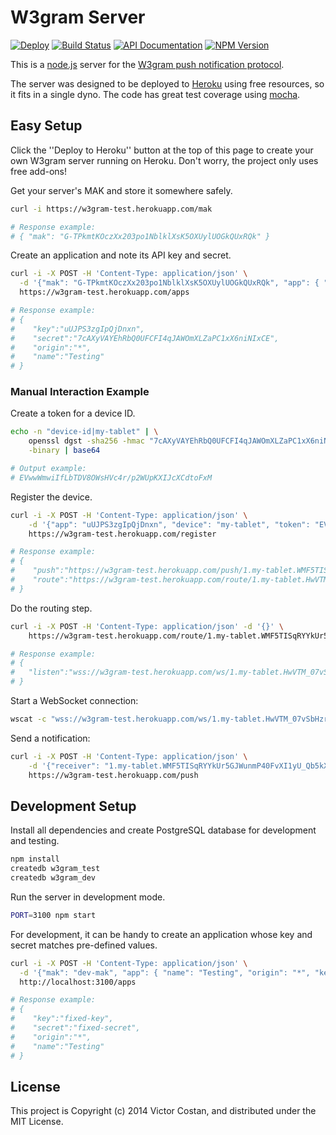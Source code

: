 # W3gram Server

[![Deploy](https://www.herokucdn.com/deploy/button.png)](https://heroku.com/deploy)
[![Build Status](https://travis-ci.org/pwnall/w3gram-server.svg)](https://travis-ci.org/pwnall/w3gram-server)
[![API Documentation](http://img.shields.io/badge/API-Documentation-ff69b4.svg)](http://coffeedoc.info/github/pwnall/w3gram-server)
[![NPM Version](http://img.shields.io/npm/v/w3gram-server.svg)](https://www.npmjs.org/package/w3gram-server)

This is a [node.js](http://nodejs.org/) server for the
[W3gram push notification protocol](Protocol.md).

The server was designed to be deployed to [Heroku](https://www.heroku.com/)
using free resources, so it fits in a single dyno. The code has great test
coverage using [mocha](http://mochajs.org/).


## Easy Setup

Click the ''Deploy to Heroku'' button at the top of this page to create your
own W3gram server running on Heroku. Don't worry, the project only uses free
add-ons!

Get your server's MAK and store it somewhere safely.

```bash
curl -i https://w3gram-test.herokuapp.com/mak

# Response example:
# { "mak": "G-TPkmtKOczXx203po1NblklXsK5OXUylUOGkQUxRQk" }
```

Create an application and note its API key and secret.

```bash
curl -i -X POST -H 'Content-Type: application/json' \
  -d '{"mak": "G-TPkmtKOczXx203po1NblklXsK5OXUylUOGkQUxRQk", "app": { "name": "Testing", "origin": "*"}}' \
  https://w3gram-test.herokuapp.com/apps

# Response example:
# {
#    "key":"uUJPS3zgIpQjDnxn",
#    "secret":"7cAXyVAYEhRbQ0UFCFI4qJAWOmXLZaPC1xX6niNIxCE",
#    "origin":"*",
#    "name":"Testing"
# }
```

### Manual Interaction Example

Create a token for a device ID.

```bash
echo -n "device-id|my-tablet" | \
    openssl dgst -sha256 -hmac "7cAXyVAYEhRbQ0UFCFI4qJAWOmXLZaPC1xX6niNIxCE" \
    -binary | base64

# Output example:
# EVwwWmwiIfLbTDV8OWsHVc4r/p2WUpKXIJcXCdtoFxM
```

Register the device.

```bash
curl -i -X POST -H 'Content-Type: application/json' \
    -d '{"app": "uUJPS3zgIpQjDnxn", "device": "my-tablet", "token": "EVwwWmwiIfLbTDV8OWsHVc4r_p2WUpKXIJcXCdtoFxM"}' \
    https://w3gram-test.herokuapp.com/register

# Response example:
# {
#    "push":"https://w3gram-test.herokuapp.com/push/1.my-tablet.WMF5TISqRYYkUr5GJWunmP40FvXI1yU_Qb5kXc907TY",
#    "route":"https://w3gram-test.herokuapp.com/route/1.my-tablet.HwVTM_07vSbHzrQHCBeHeLygUuvm5esJa2yzOjwmJwQ"
# }
```


Do the routing step.

```bash
curl -i -X POST -H 'Content-Type: application/json' -d '{}' \
    https://w3gram-test.herokuapp.com/route/1.my-tablet.WMF5TISqRYYkUr5GJWunmP40FvXI1yU_Qb5kXc907TY

# Response example:
# {
#   "listen":"wss://w3gram-test.herokuapp.com/ws/1.my-tablet.HwVTM_07vSbHzrQHCBeHeLygUuvm5esJa2yzOjwmJwQ"
# }
```

Start a WebSocket connection:

```bash
wscat -c "wss://w3gram-test.herokuapp.com/ws/1.my-tablet.HwVTM_07vSbHzrQHCBeHeLygUuvm5esJa2yzOjwmJwQ"
```

Send a notification:

```bash
curl -i -X POST -H 'Content-Type: application/json' \
    -d '{"receiver": "1.my-tablet.WMF5TISqRYYkUr5GJWunmP40FvXI1yU_Qb5kXc907TY", "message": { "data": "Hello push world" } }' \
    https://w3gram-test.herokuapp.com/push
```


## Development Setup

Install all dependencies and create PostgreSQL database for development and
testing.

```bash
npm install
createdb w3gram_test
createdb w3gram_dev
```

Run the server in development mode.

```bash
PORT=3100 npm start
```

For development, it can be handy to create an application whose key and secret
matches pre-defined values.

```bash
curl -i -X POST -H 'Content-Type: application/json' \
  -d '{"mak": "dev-mak", "app": { "name": "Testing", "origin": "*", "key": "fixed-key", "secret": "fixed-secret" }}' \
  http://localhost:3100/apps

# Response example:
# {
#    "key":"fixed-key",
#    "secret":"fixed-secret",
#    "origin":"*",
#    "name":"Testing"
# }
```


## License

This project is Copyright (c) 2014 Victor Costan, and distributed under the MIT
License.
